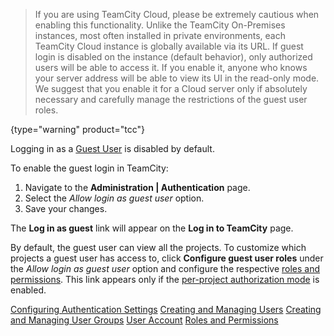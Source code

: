 [//]: # (title: Enabling Guest Login)
[//]: # (auxiliary-id: Enabling Guest Login)

>If you are using TeamCity Cloud, please be extremely cautious when enabling this functionality. Unlike the TeamCity On-Premises instances, most often installed in private environments, each TeamCity Cloud instance is globally available via its URL. If guest login is disabled on the instance (default behavior), only authorized users will be able to access it. If you enable it, anyone who knows your server address will be able to view its UI in the read-only mode. We suggest that you enable it for a Cloud server only if absolutely necessary and carefully manage the restrictions of the guest user roles.
>
{type="warning" product="tcc"}

Logging in as a [Guest User](guest-user.md) is disabled by default.

To enable the guest login in TeamCity:
1. Navigate to the __Administration | Authentication__ page.	
2. Select the _Allow login as guest user_ option.
3. Save your changes.

The __Log in as guest__ link will appear on the __Log in to TeamCity__ page.

By default, the guest user can view all the projects. To customize which projects a guest user has access to, click __Configure guest user roles__ under the _Allow login as guest user_ option and configure the respective [roles and permissions](managing-roles-and-permissions.md). This link appears only if the [per-project authorization mode](managing-roles-and-permissions.md#Changing+Authorization+Mode) is enabled.

 <seealso>
        <category ref="admin-guide">
            <a href="configuring-authentication-settings.md">Configuring Authentication Settings</a>
            <a href="creating-and-managing-users.md">Creating and Managing Users</a>
            <a href="creating-and-managing-user-groups.md">Creating and Managing User Groups</a>
            <a href="creating-and-managing-users.md#User+Account">User Account</a>
            <a href="managing-roles-and-permissions.md">Roles and Permissions</a>
        </category>
</seealso>
